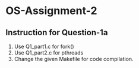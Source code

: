 # OS-Assignment-2

## Instruction for Question-1a
1. Use Q1_part1.c for fork()
2. Use Q1_part2.c for pthreads
3. Change the given Makefile for code compilation.
